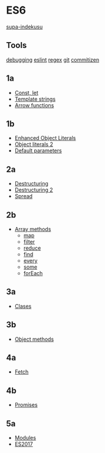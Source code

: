 # ES6

[supa-indekusu](https://github.com/bevacqua/es6)

## Tools

[debugging]()
[eslint]()
[regex]()
[git]()
[commitizen]()

## 1a

- [Const, let](https://learning.oreilly.com/library/view/practical-es6/9781492067184/Text/webant1_split_004.html)
- [Template strings](https://developer.mozilla.org/en-US/docs/Web/JavaScript/Reference/Template_literals)
- [Arrow functions](https://learning.oreilly.com/library/view/practical-es6/9781492067184/Text/Section0003.html)

## 1b

- [Enhanced Object Literals](https://learning.oreilly.com/library/view/practical-es6/9781492067184/Text/Section0011.html)
- [Object literals 2](https://ponyfoo.com/articles/es6-object-literal-features-in-depth)
- [Default parameters](https://developer.mozilla.org/en-US/docs/Web/JavaScript/Reference/Functions/Default_parameters)

## 2a

- [Destructuring](https://learning.oreilly.com/library/view/practical-es6/9781492067184/Text/Section0005.html)
- [Destructuring 2](https://ponyfoo.com/articles/es6-destructuring-in-depth)
- [Spread](https://developer.mozilla.org/en-US/docs/Web/JavaScript/Reference/Operators/Spread_syntax)

## 2b

- [Array methods](https://developer.mozilla.org/es/docs/Web/JavaScript/Referencia/Objetos_globales/Array)
  - [map](https://developer.mozilla.org/es/docs/Web/JavaScript/Referencia/Objetos_globales/Array/map)
  - [filter](https://developer.mozilla.org/es/docs/Web/JavaScript/Referencia/Objetos_globales/Array/filter)
  - [reduce](https://developer.mozilla.org/es/docs/Web/JavaScript/Referencia/Objetos_globales/Array/reduce)
  - [find](https://developer.mozilla.org/es/docs/Web/JavaScript/Referencia/Objetos_globales/Array/find)
  - [every](https://developer.mozilla.org/es/docs/Web/JavaScript/Referencia/Objetos_globales/Array/every)
  - [some](https://developer.mozilla.org/es/docs/Web/JavaScript/Referencia/Objetos_globales/Array/some)
  - [forEach](https://developer.mozilla.org/es/docs/Web/JavaScript/Referencia/Objetos_globales/Array/foreach)

## 3a

- [Clases](https://learning.oreilly.com/library/view/es6-for-humans/9781484226230/A431489_1_En_4_Chapter.html)

## 3b

- [Object methods](https://developer.mozilla.org/en-US/docs/Web/JavaScript/Reference/Global_Objects/Object)

## 4a

- [Fetch](https://learning.oreilly.com/library/view/practical-es6/9781492067184/Text/Section0012.html)

## 4b

- [Promises](https://learning.oreilly.com/library/view/practical-es6/9781492067184/Text/Section0009.html)

## 5a

- [Modules](https://learning.oreilly.com/library/view/practical-es6/9781492067184/Text/Section0008.html)
- [ES2017](https://learning.oreilly.com/library/view/practical-es6/9781492067184/Text/Section0014.html)
